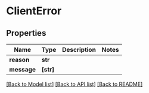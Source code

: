 # ClientError


## Properties
Name | Type | Description | Notes
------------ | ------------- | ------------- | -------------
**reason** | **str** |  | 
**message** | **[str]** |  | 

[[Back to Model list]](../README.md#documentation-for-models) [[Back to API list]](../README.md#documentation-for-api-endpoints) [[Back to README]](../README.md)


